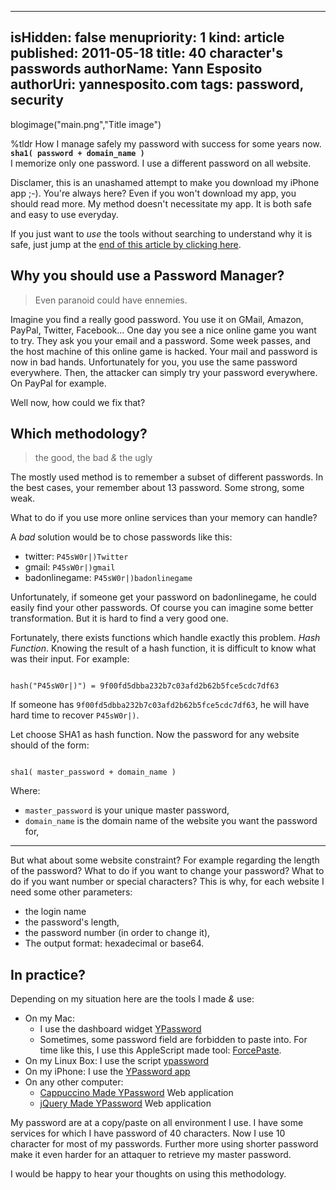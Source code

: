 -----
isHidden:       false
menupriority:   1
kind:           article
published: 2011-05-18
title: 40 character's passwords
authorName: Yann Esposito
authorUri: yannesposito.com
tags: password, security
-----
blogimage("main.png","Title image")

<div class="intro">

%tldr How I manage safely my password with success for some years now.  
**`sha1( password + domain_name )`**  
I memorize only one password.
I use a different password on all website.

</div>

Disclamer, this is an unashamed attempt to make you download my iPhone app ;-). 
You're always here?
Even if you won't download my app, you should read more.
My method doesn't necessitate my app.
It is both safe and easy to use everyday.

If you just want to _use_ the tools without searching to understand why it is safe, just jump at the [end of this article by clicking here](#in-practice).

## Why you should use a Password Manager?

> Even paranoid could have ennemies.

Imagine you find a really good password. You use it on GMail, Amazon, PayPal, Twitter, Facebook...
One day you see a nice online game you want to try. 
They ask you your email and a password.
Some week passes, and the host machine of this online game is hacked.
Your mail and password is now in bad hands.
Unfortunately for you, you use the same password everywhere. 
Then, the attacker can simply try your password everywhere. 
On PayPal for example.

Well now, how could we fix that?

## Which methodology?

> the good, the bad _&_ the ugly

The mostly used method is to remember a subset of different passwords.
In the best cases, your remember about 13 password.
Some strong, some weak.

What to do if you use more online services 
than your memory can handle?

A _bad_ solution would be to
chose passwords like this:

- twitter: `P45sW0r|)Twitter`
- gmail: `P45sW0r|)gmail`
- badonlinegame: `P45sW0r|)badonlinegame`

Unfortunately, if someone get your password on 
badonlinegame, he could easily find your other passwords.
Of course you can imagine some better transformation. But it is hard to find a very good one.

Fortunately, there exists functions which handle exactly this problem. 
_Hash Function_.
Knowing the result of a hash function, it is difficult to know what was their input.
For example:

<code class="zsh">
hash("P45sW0r|)") = 9f00fd5dbba232b7c03afd2b62b5fce5cdc7df63
</code>

If someone has `9f00fd5dbba232b7c03afd2b62b5fce5cdc7df63`,
he will have hard time to recover `P45sW0r|)`.

Let choose SHA1 as hash function. 
Now the password for any website should 
of the form:

<code lang="zsh">
sha1( master_password + domain_name )
</code>

Where:

- `master_password` is your unique master password,
- `domain_name` is the domain name of the website you want the password for,

---

But what about some website constraint?
For example regarding the length of the password?
What to do if you want to change your password?
What to do if you want number or special characters?
This is why, for each website I need some other parameters:

- the login name
- the password's length,
- the password number (in order to change it),
- The output format: hexadecimal or base64.

## In practice?

Depending on my situation here are the tools I made _&_ use:

- On my Mac: 
  - I use the dashboard widget [YPassword](http://yannesposito.com/Scratch/files/YPassword-1.7.zip)
  - Sometimes, some password field are forbidden to paste into. For time like this, I use this AppleScript made tool: [ForcePaste](http://yannesposito.com/Scratch/files/forcePaste.app.zip). 
- On my Linux Box: I use the script [ypassword](http://github.com/yogsototh/getpass)
- On my iPhone: I use the [YPassword app](http://itunes.apple.com/WebObjects/MZStore.woa/wa/viewSoftware?id=436268354&mt=8)
- On any other computer:
  - [Cappuccino Made YPassword](http://yannesposito.com/Scratch/en/softwares/ypassword/web/) Web application
  - [jQuery Made YPassword](http://yannesposito.com/Scratch/en/softwares/ypassword/iphoneweb/) Web application

My password are at a copy/paste on all environment I use. I have some services for which I have password of 40 characters. 
Now I use 10 character for most of my passwords.
Further more using shorter password make it even harder for an attaquer to retrieve my master password.

I would be happy to hear your thoughts on using this methodology.
